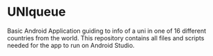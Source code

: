 # UNIqueue

Basic Android Application guiding to info of a uni in one of 16 different countries from the world.
This repository contains all files and scripts needed for the app to run on Android Studio.
